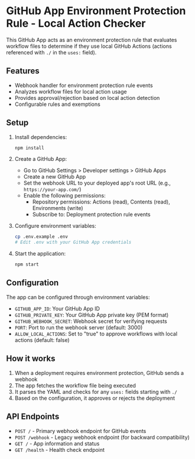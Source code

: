 # GitHub App Environment Protection Rule - Local Action Checker

This GitHub App acts as an environment protection rule that evaluates workflow files to determine if they use local GitHub Actions (actions referenced with `./` in the `uses:` field).

## Features

- Webhook handler for environment protection rule events
- Analyzes workflow files for local action usage
- Provides approval/rejection based on local action detection
- Configurable rules and exemptions

## Setup

1. Install dependencies:
   ```bash
   npm install
   ```

2. Create a GitHub App:
   - Go to GitHub Settings > Developer settings > GitHub Apps
   - Create a new GitHub App
   - Set the webhook URL to your deployed app's root URL (e.g., `https://your-app.com/`)
   - Enable the following permissions:
     - Repository permissions: Actions (read), Contents (read), Environments (write)
     - Subscribe to: Deployment protection rule events

3. Configure environment variables:
   ```bash
   cp .env.example .env
   # Edit .env with your GitHub App credentials
   ```

4. Start the application:
   ```bash
   npm start
   ```

## Configuration

The app can be configured through environment variables:

- `GITHUB_APP_ID`: Your GitHub App ID
- `GITHUB_PRIVATE_KEY`: Your GitHub App private key (PEM format)
- `GITHUB_WEBHOOK_SECRET`: Webhook secret for verifying requests
- `PORT`: Port to run the webhook server (default: 3000)
- `ALLOW_LOCAL_ACTIONS`: Set to "true" to approve workflows with local actions (default: false)

## How it works

1. When a deployment requires environment protection, GitHub sends a webhook
2. The app fetches the workflow file being executed
3. It parses the YAML and checks for any `uses:` fields starting with `./`
4. Based on the configuration, it approves or rejects the deployment

## API Endpoints

- `POST /` - Primary webhook endpoint for GitHub events
- `POST /webhook` - Legacy webhook endpoint (for backward compatibility)
- `GET /` - App information and status
- `GET /health` - Health check endpoint
